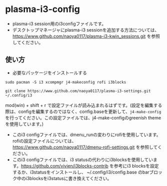 # plasma-i3-config
- plasma-i3 session用のi3configファイルです。
- デスクトップマネージャにplasma-i3 sessionを追加する方法については、
https://www.github.com/naoya0117/plasma-i3-kwin_sessions.git を参照してください。

## 使い方
- 必要なパッケージをインストールする
```
sudo pacman -S i3 xcompmgr j4-makeconfig rofi i3blocks
```
```
git clone https://www.github.com/naoya0117/plasma-i3-settings.git ~/.config/i3
```
mod(win) + shift + r で設定ファイルが読み込まれるはずです。(設定を編集する際は、configを編集するのではなく、config.baseを更新して、```j4-make-config```を行ってください。この設定ファイルでは、j4-make-configのgreenish themeを使用しています。)
- このi3 configファイルでは、dmenu_runの変わりにrofiを使用しています。
  rofiの設定ファイルについては、https://www.github.com/naoya0117/dmenu-rofi-settings.git を参照してください。
- このi3 configファイルでは、i3 statusの代わりにi3blocksを使用しています。https://github.com/vivien/i3blocks-contrib を参考にi3 blocksを設定するか、i3statusをインストールし、 ~/.config/i3/config.base のbarブロック中のi3blocksをi3statusに書き換えてください。
